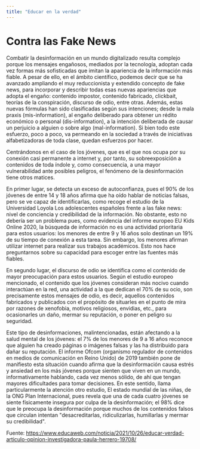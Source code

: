 ```yaml
---
title: "Educar en la verdad"
---
```


# Contra las Fake News 

Combatir la desinformación en un mundo digitalizado resulta complejo porque los mensajes engañosos, mediados por la tecnología, adoptan cada vez formas más sofisticadas que imitan la apariencia de la información más fiable. A pesar de ello, en el ámbito científico, podemos decir que se ha avanzado ampliando el muy reduccionista y extendido concepto de fake news, para incorporar y describir todas esas nuevas apariencias que adopta el engaño: contenido impostor, contenido fabricado, clickbait, teorías de la conspiración, discurso de odio, entre otras.  Además, estas nuevas fórmulas han sido clasificadas según sus intenciones; desde la mala praxis (mis-information), al engaño deliberado para obtener un rédito económico o personal (dis-information), a la intención deliberada de causar un perjuicio a alguien o sobre algo (mal-information). Si bien todo este esfuerzo, poco a poco, va permeando en la sociedad a través de iniciativas alfabetizadoras de toda clase, quedan esfuerzos por hacer.

 
Centrándonos en el caso de los jóvenes, que es el que nos ocupa por su conexión casi permanente a internet y, por tanto, su sobreexposición a contenidos de toda índole y, como consecuencia, a una mayor vulnerabilidad ante posibles peligros, el fenómeno de la desinformación tiene otros matices.
 
En primer lugar, se detecta un exceso de autoconfianza, pues el 90% de los jóvenes de entre 14 y 18 años afirma que ha oído hablar de noticias falsas, pero se ve capaz de identificarlas, como recoge el estudio de la Universidad Loyola Los adolescentes españoles frente a las fake news: nivel de conciencia y credibilidad de la información. No obstante, esto no debería ser un problema pues, como evidencia del informe europeo EU Kids Online 2020, la búsqueda de información no es una actividad prioritaria para estos usuarios: los menores de entre 9 y 16 años solo destinan un 19% de su tiempo de conexión a esta tarea. Sin embargo, los menores afirman utilizar internet para realizar sus trabajos académicos. Esto nos hace preguntarnos sobre su capacidad para escoger entre las fuentes más fiables.

 
En segundo lugar, el discurso de odio se identifica como el contenido de mayor preocupación para estos usuarios. Según el estudio europeo mencionado, el contenido que los jóvenes consideran más nocivo cuando interactúan en la red, una actividad a la que dedican el 70% de su ocio, son precisamente estos mensajes de odio, es decir, aquellos contenidos fabricados y publicados con el propósito de situarles en el punto de mira por razones de xenofobia, motivos religiosos, envidias, etc., para ocasionarles un daño, mermar su reputación, o poner en peligro su seguridad.
 
Este tipo de desinformaciones, malintencionadas, están afectando a la salud mental de los jóvenes: el 7% de los menores de 9 a 16 años reconoce que alguien ha creado páginas o imágenes falsas y las ha distribuido para dañar su reputación. El informe Ofcom (organismo regulador de contenidos en medios de comunicación en Reino Unido) de 2019 también pone de manifiesto esta situación cuando afirma que la desinformación causa estrés y ansiedad en los más jóvenes porque sienten que viven en un mundo, informativamente hablando, cada vez menos sólido, de ahí que tengan mayores dificultades para tomar decisiones. En este sentido, llama particularmente la atención otro estudio, El estado mundial de las niñas, de la ONG Plan Internacional, pues revela que una de cada cuatro jóvenes se siente físicamente insegura por culpa de la desinformación; el 98% dice que le preocupa la desinformación porque muchos de los contenidos falsos que circulan intentan "desacreditarlas, ridiculizarlas, humillarlas y mermar su credibilidad".
 
 

Fuente: https://www.educaweb.com/noticia/2021/10/26/educar-verdad-articulo-opinion-investigadora-paula-herrero-19708/